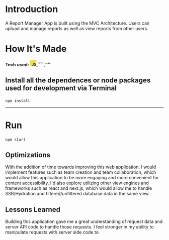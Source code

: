 # Introduction
A Report Manager App is built using the MVC Architecture. Users can upload and manage reports as well as view reports from other users.

# How It's Made

**Tech used:** <a href="https://developer.mozilla.org/en-US/docs/Web/JavaScript" target="_blank" rel="noreferrer"> <img src="https://raw.githubusercontent.com/devicons/devicon/master/icons/javascript/javascript-original.svg" alt="javascript" width="20" height="20"/> </a> <a href="https://developer.mozilla.org/en-US/docs/Learn/Server-side/Express_Nodejs/Introduction#introducing_node" target="_blank" rel="noreferrer"> <img src="https://raw.githubusercontent.com/devicons/devicon/master/icons/express/express-original-wordmark.svg" alt="express" width="20" height="20"/> </a> <a href="https://developer.mozilla.org/en-US/docs/Learn/Server-side/Express_Nodejs/Introduction#introducing_node" target="_blank" rel="noreferrer"> <img src="https://raw.githubusercontent.com/devicons/devicon/master/icons/nodejs/nodejs-original-wordmark.svg" alt="node.js" width="20" height="20"/> </a>

## Install all the dependences or node packages used for development via Terminal

`npm install`

---

# Run

`npm start`

## Optimizations

With the addition of time towards improving this web application, I would implement features such as team creation and team collaboration, which would allow this application to be more engaging and more convenient for content accessibility. I'd also explore utilizing other view engines and frameworks such as react and next.js, which would allow me to handle SSR/Hydration and filtered/unfiltered database data in the same view.

## Lessons Learned

Building this application gave me a great understanding of request data and server API code to handle those requests. I feel stronger in my ability to manipulate requests with server side code to 
